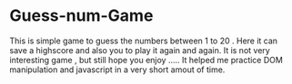 # Guess-num-Game
This is simple game to guess the numbers between 1 to 20 .
Here it can save a highscore and also you to play it again and again.
It is not very interesting game , but still hope you enjoy .....
It helped me practice DOM manipulation and javascript in a very short amout of time.
